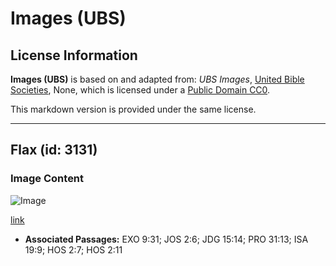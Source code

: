 # Images (UBS)

## License Information

**Images (UBS)** is based on and adapted from: _UBS Images_, [United Bible Societies](https://unitedbiblesocieties.org/), None, which is licensed under a [Public Domain CC0](https://creativecommons.org/public-domain/cc0/).

This markdown version is provided under the same license.



--------------------------------

## Flax (id: 3131)

### Image Content

![Image](https://cdn.aquifer.bible/aquifer-content/resources/Media/WEB-0230_flax.jpg)

[link](https://cdn.aquifer.bible/aquifer-content/resources/Media/WEB-0230_flax.jpg)

* **Associated Passages:** EXO 9:31; JOS 2:6; JDG 15:14; PRO 31:13; ISA 19:9; HOS 2:7; HOS 2:11

